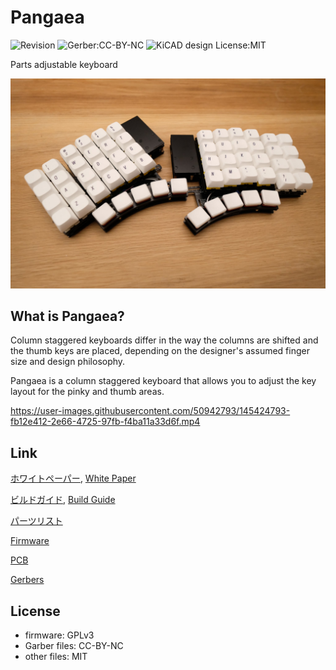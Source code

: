 # Pangaea

![Revision](https://img.shields.io/badge/PCB%20Revision-1.2-blue.svg)
![Gerber:CC-BY-NC](https://img.shields.io/badge/Gerber%20License-CC--BY--NC-blue.svg)
![KiCAD design License:MIT](https://img.shields.io/badge/KiCAD%20design%20License-MIT-brightgreen.svg)

Parts adjustable keyboard

![pangaea_v027_by_same](images/pangaea_v027_by_same.jpg)

## What is Pangaea?

Column staggered keyboards differ in the way the columns are shifted and the thumb keys are placed, depending on the designer's assumed finger size and design philosophy.

Pangaea is a column staggered keyboard that allows you to adjust the key layout for the pinky and thumb areas.

https://user-images.githubusercontent.com/50942793/145424793-fb12e412-2e66-4725-97fb-f4ba11a33d6f.mp4

## Link

[ホワイトペーパー](whitepaper_jp.md), [White Paper](whitepaper_en.md)

[ビルドガイド](build_guide_jp.md), [Build Guide](build_guide_en.md)

[パーツリスト](bom_list_jp.md)

[Firmware](firmware/)

[PCB](design/)

[Gerbers](products/)

## License

* firmware: GPLv3
* Garber files: CC-BY-NC
* other files: MIT
